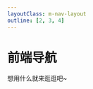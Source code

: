 ```yaml
---
layoutClass: m-nav-layout
outline: [2, 3, 4]
---
```


<script setup>
import MNavLinks from './components/MNavLinks.vue'
import  {NAV_DATA}  from './data'
console.log(NAV_DATA)
</script>
<style src="./index.scss"></style>


# 前端导航

想用什么就来逛逛吧~
<MNavLinks    v-for="{title, items} in NAV_DATA" :title="title"  :items="items"/>